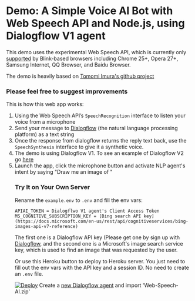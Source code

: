 # Demo: A Simple Voice AI Bot with Web Speech API and Node.js, using Dialogflow V1 agent

This demo uses the experimental Web Speech API, which is currently only [supported](http://caniuse.com/#search=speech) by Blink-based browsers including Chrome 25+, Opera 27+, Samsung Internet, QQ Browser, and Baidu Browser.

The demo is heavily based on [Tomomi Imura's github project](https://github.com/girliemac/web-speech-ai)

### Please feel free to suggest improvements


This is how this web app works:

1. Using the Web Speech API’s `SpeechRecognition` interface to listen your voice from a microphone
2. Send your message to [Dialogflow](https://dialogflow) (the natural language processing platform) as a text string
3. Once the response from dialogflow returns the reply text back, use the `SpeechSynthesis` interface to give it a synthetic voice.
4. The demo is using Dialogflow V1. To see an example of Dialogflow V2 go [here](https://github.com/tefrati/Realtime-NLU-Browser-to-Node)
5. Launch the app, click the microphone button and activate NLP agent's intent by saying "Draw me an image of <object>"

### Try It on Your Own Server

Rename the `example.env` to `.env` and fill the env vars:

```
APIAI_TOKEN = Dialogflwo V1 agent's Client Access Token
MS_COGNITIVE_SUBSCRIPTION_KEY = [Bing search API key](https://docs.microsoft.com/en-us/rest/api/cognitiveservices/bing-images-api-v7-reference)

```

The first one is a Dialogflow API key (Please get one by sign up with [Dialogflow](https://dialogflow.com), and the second one is a Microsoft's image search service key, which is used to find an image that was requested by the user.

Or use this Heroku button to deploy to Heroku server. You just need to fill out the env vars with the API key and a session ID. No need to create an `.env` file.

[![Deploy](https://www.herokucdn.com/deploy/button.svg)](https://heroku.com/deploy?template=https://github.com/tefrati/web-speech-ai.git)
Create a [new Dialogflow agent](https://console.dialogflow.com/api-client/#/newAgent) and import 'Web-Speech-AI.zip'



